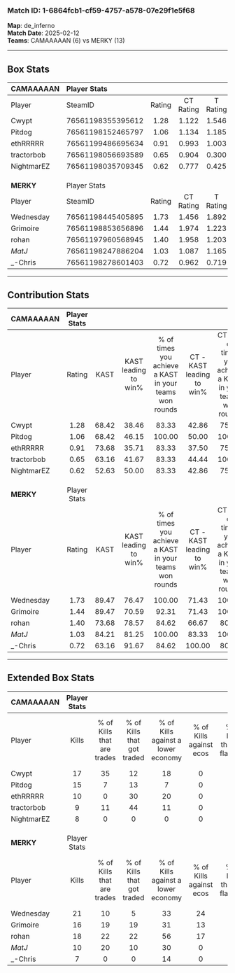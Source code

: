 ### Match ID: 1-6864fcb1-cf59-4757-a578-07e29f1e5f68  
**Map**: de_inferno  
**Match Date**: 2025-02-12  
**Teams**: CAMAAAAAN (6) vs MERKY (13)  

---  

## Box Stats  

| **CAMAAAAAN** | Player Stats      |        |           |          |       |       |       |         |        |      |     |
| :- | :- | :-: | :-: | :-: | :-: | :-: | :-: | :-: | :-: | :-: | :-: |
| Player        | SteamID           | Rating | CT Rating | T Rating | KAST  |  ADR  | Kills | Assists | Deaths | K/D  | HS% |
| Cwypt         | 76561198355395612 |  1.28  |   1.122   |  1.546   | 68.42 | 83.8  |  17   |    2    |   12   | 1.42 | 64  |
| Pitdog        | 76561198152465797 |  1.06  |   1.134   |  1.185   | 68.42 | 70.6  |  15   |    3    |   15   | 1.00 | 40  |
| ethRRRRR      | 76561199486695634 |  0.91  |   0.993   |  1.003   | 73.68 | 70.3  |  10   |    5    |   14   | 0.71 | 50  |
| tractorbob    | 76561198056693589 |  0.65  |   0.904   |  0.300   | 63.16 | 55.0  |   9   |    3    |   17   | 0.53 | 22  |
| NightmarEZ    | 76561198035709345 |  0.62  |   0.777   |  0.425   | 52.63 | 56.3  |   8   |    4    |   14   | 0.57 | 50  |
|               |                   |        |           |          |       |       |       |         |        |      |     |
|               |                   |        |           |          |       |       |       |         |        |      |     |
|               |                   |        |           |          |       |       |       |         |        |      |     |
| **MERKY**     | Player Stats      |        |           |          |       |       |       |         |        |      |     |
| Player        | SteamID           | Rating | CT Rating | T Rating | KAST  |  ADR  | Kills | Assists | Deaths | K/D  | HS% |
| Wednesday     | 76561198445405895 |  1.73  |   1.456   |  1.892   | 89.47 | 127.5 |  21   |    8    |   14   | 1.50 | 33  |
| Grimoire      | 76561198853656896 |  1.44  |   1.974   |  1.223   | 89.47 | 94.2  |  16   |    7    |   12   | 1.33 | 50  |
| rohan         | 76561197960568945 |  1.40  |   1.958   |  1.203   | 73.68 | 91.6  |  18   |    4    |   12   | 1.50 | 50  |
| _MatJ_        | 76561198247886204 |  1.03  |   1.087   |  1.165   | 84.21 | 33.7  |  10   |    2    |   8    | 1.25 | 20  |
| _-Chris       | 76561198278601403 |  0.72  |   0.962   |  0.719   | 63.16 | 69.3  |   7   |    5    |   13   | 0.54 | 28  |
---  

## Contribution Stats  

| **CAMAAAAAN** | Player Stats |       |                      |                                                        |                           |                                                             |                          |                                                            |
| :- | :-: | :-: | :-: | :-: | :-: | :-: | :-: | :-: |
| Player        |    Rating    | KAST  | KAST leading to win% | % of times you achieve a KAST in your teams won rounds | CT - KAST leading to win% | CT - % of times you achieve a KAST in your teams won rounds | T - KAST leading to win% | T - % of times you achieve a KAST in your teams won rounds |
| Cwypt         |     1.28     | 68.42 |        38.46         |                         83.33                          |           42.86           |                            75.00                            |          33.33           |                           100.00                           |
| Pitdog        |     1.06     | 68.42 |        46.15         |                         100.00                         |           50.00           |                           100.00                            |          40.00           |                           100.00                           |
| ethRRRRR      |     0.91     | 73.68 |        35.71         |                         83.33                          |           37.50           |                            75.00                            |          33.33           |                           100.00                           |
| tractorbob    |     0.65     | 63.16 |        41.67         |                         83.33                          |           44.44           |                           100.00                            |          33.33           |                           50.00                            |
| NightmarEZ    |     0.62     | 52.63 |        50.00         |                         83.33                          |           42.86           |                            75.00                            |          66.67           |                           100.00                           |
|               |              |       |                      |                                                        |                           |                                                             |                          |                                                            |
|               |              |       |                      |                                                        |                           |                                                             |                          |                                                            |
|               |              |       |                      |                                                        |                           |                                                             |                          |                                                            |
| **MERKY**     | Player Stats |       |                      |                                                        |                           |                                                             |                          |                                                            |
| Player        |    Rating    | KAST  | KAST leading to win% | % of times you achieve a KAST in your teams won rounds | CT - KAST leading to win% | CT - % of times you achieve a KAST in your teams won rounds | T - KAST leading to win% | T - % of times you achieve a KAST in your teams won rounds |
| Wednesday     |     1.73     | 89.47 |        76.47         |                         100.00                         |           71.43           |                           100.00                            |          80.00           |                           100.00                           |
| Grimoire      |     1.44     | 89.47 |        70.59         |                         92.31                          |           71.43           |                           100.00                            |          70.00           |                           87.50                            |
| rohan         |     1.40     | 73.68 |        78.57         |                         84.62                          |           66.67           |                            80.00                            |          87.50           |                           87.50                            |
| _MatJ_        |     1.03     | 84.21 |        81.25         |                         100.00                         |           83.33           |                           100.00                            |          80.00           |                           100.00                           |
| _-Chris       |     0.72     | 63.16 |        91.67         |                         84.62                          |          100.00           |                            80.00                            |          87.50           |                           87.50                            |
---  

## Extended Box Stats  

| **CAMAAAAAN** | Player Stats |                            |                            |                                    |                         |                              |                                 |        |                             |                                     |                          |                               |                            |
| :- | :-: | :-: | :-: | :-: | :-: | :-: | :-: | :-: | :-: | :-: | :-: | :-: | :-: |
| Player        |    Kills     | % of Kills that are trades | % of Kills that got traded | % of Kills against a lower economy | % of Kills against ecos | % of Kills that are flawless | % of Kills that are close duels | Deaths | % of Deaths that get traded | % of Deaths against a lower economy | % of Deaths against ecos | % of Deaths that are flawless | % of Deaths that are close |
| Cwypt         |      17      |             35             |             12             |                 18                 |            0            |              71              |                6                |   12   |              8              |                 17                  |            0             |              75               |             8              |
| Pitdog        |      15      |             7              |             13             |                 7                  |            0            |              60              |                7                |   15   |             20              |                 20                  |            0             |              67               |             7              |
| ethRRRRR      |      10      |             0              |             30             |                 20                 |            0            |              50              |               10                |   14   |             21              |                 21                  |            0             |              71               |             0              |
| tractorbob    |      9       |             11             |             44             |                 11                 |            0            |              56              |               11                |   17   |              6              |                 18                  |            0             |              65               |             6              |
| NightmarEZ    |      8       |             0              |             0              |                 0                  |            0            |              38              |               38                |   14   |              7              |                 14                  |            0             |              50               |             14             |
|               |              |                            |                            |                                    |                         |                              |                                 |        |                             |                                     |                          |                               |                            |
|               |              |                            |                            |                                    |                         |                              |                                 |        |                             |                                     |                          |                               |                            |
|               |              |                            |                            |                                    |                         |                              |                                 |        |                             |                                     |                          |                               |                            |
| **MERKY**     | Player Stats |                            |                            |                                    |                         |                              |                                 |        |                             |                                     |                          |                               |                            |
| Player        |    Kills     | % of Kills that are trades | % of Kills that got traded | % of Kills against a lower economy | % of Kills against ecos | % of Kills that are flawless | % of Kills that are close duels | Deaths | % of Deaths that get traded | % of Deaths against a lower economy | % of Deaths against ecos | % of Deaths that are flawless | % of Deaths that are close |
| Wednesday     |      21      |             10             |             5              |                 33                 |           24            |              57              |                5                |   14   |              0              |                 21                  |            0             |              57               |             21             |
| Grimoire      |      16      |             19             |             19             |                 31                 |           13            |              69              |               13                |   12   |             17              |                  8                  |            0             |              33               |             17             |
| rohan         |      18      |             22             |             22             |                 56                 |           17            |              78              |                6                |   12   |             25              |                 25                  |            17            |              67               |             0              |
| _MatJ_        |      10      |             20             |             10             |                 30                 |            0            |              60              |                0                |   8    |             38              |                 13                  |            0             |              75               |             13             |
| _-Chris       |      7       |             0              |             0              |                 14                 |            0            |              43              |               14                |   13   |             23              |                 38                  |            8             |              62               |             8              |
